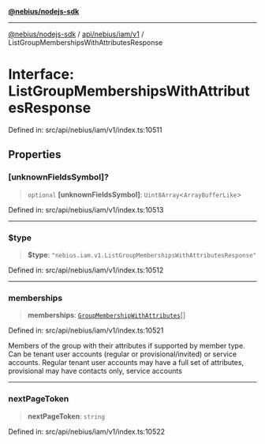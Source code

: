 [**@nebius/nodejs-sdk**](../../../../../README.md)

***

[@nebius/nodejs-sdk](../../../../../README.md) / [api/nebius/iam/v1](../README.md) / ListGroupMembershipsWithAttributesResponse

# Interface: ListGroupMembershipsWithAttributesResponse

Defined in: src/api/nebius/iam/v1/index.ts:10511

## Properties

### \[unknownFieldsSymbol\]?

> `optional` **\[unknownFieldsSymbol\]**: `Uint8Array`\<`ArrayBufferLike`\>

Defined in: src/api/nebius/iam/v1/index.ts:10513

***

### $type

> **$type**: `"nebius.iam.v1.ListGroupMembershipsWithAttributesResponse"`

Defined in: src/api/nebius/iam/v1/index.ts:10512

***

### memberships

> **memberships**: [`GroupMembershipWithAttributes`](GroupMembershipWithAttributes.md)[]

Defined in: src/api/nebius/iam/v1/index.ts:10521

Members of the group with their attributes if supported by member type.
 Can be tenant user accounts (regular or provisional/invited) or service accounts.
 Regular tenant user accounts may have a full set of attributes, provisional may have contacts only,
 service accounts

***

### nextPageToken

> **nextPageToken**: `string`

Defined in: src/api/nebius/iam/v1/index.ts:10522
